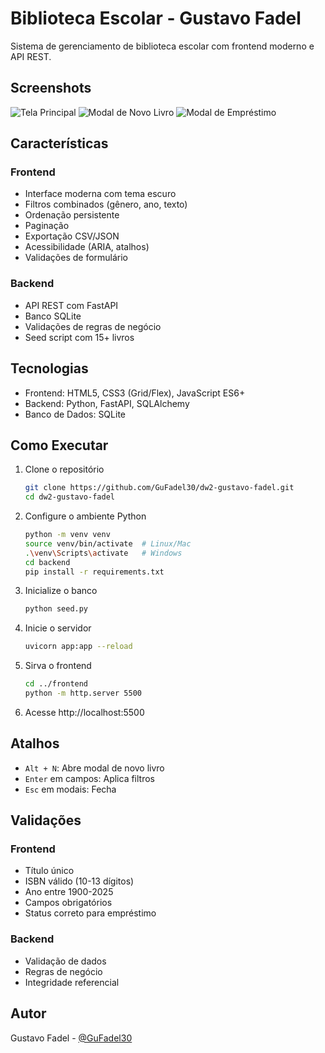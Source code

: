 # Biblioteca Escolar - Gustavo Fadel

Sistema de gerenciamento de biblioteca escolar com frontend moderno e API REST.

## Screenshots

![Tela Principal](screenshots/main.png)
![Modal de Novo Livro](screenshots/new-book.png)
![Modal de Empréstimo](screenshots/loan.png)

## Características

### Frontend
- Interface moderna com tema escuro
- Filtros combinados (gênero, ano, texto)
- Ordenação persistente
- Paginação
- Exportação CSV/JSON
- Acessibilidade (ARIA, atalhos)
- Validações de formulário

### Backend
- API REST com FastAPI
- Banco SQLite
- Validações de regras de negócio
- Seed script com 15+ livros

## Tecnologias

- Frontend: HTML5, CSS3 (Grid/Flex), JavaScript ES6+
- Backend: Python, FastAPI, SQLAlchemy
- Banco de Dados: SQLite

## Como Executar

1. Clone o repositório
   ```bash
   git clone https://github.com/GuFadel30/dw2-gustavo-fadel.git
   cd dw2-gustavo-fadel
   ```

2. Configure o ambiente Python
   ```bash
   python -m venv venv
   source venv/bin/activate  # Linux/Mac
   .\venv\Scripts\activate   # Windows
   cd backend
   pip install -r requirements.txt
   ```

3. Inicialize o banco
   ```bash
   python seed.py
   ```

4. Inicie o servidor
   ```bash
   uvicorn app:app --reload
   ```

5. Sirva o frontend
   ```bash
   cd ../frontend
   python -m http.server 5500
   ```

6. Acesse http://localhost:5500

## Atalhos

- `Alt + N`: Abre modal de novo livro
- `Enter` em campos: Aplica filtros
- `Esc` em modais: Fecha

## Validações

### Frontend
- Título único
- ISBN válido (10-13 dígitos)
- Ano entre 1900-2025
- Campos obrigatórios
- Status correto para empréstimo

### Backend
- Validação de dados
- Regras de negócio
- Integridade referencial

## Autor

Gustavo Fadel - [@GuFadel30](https://github.com/GuFadel30)
